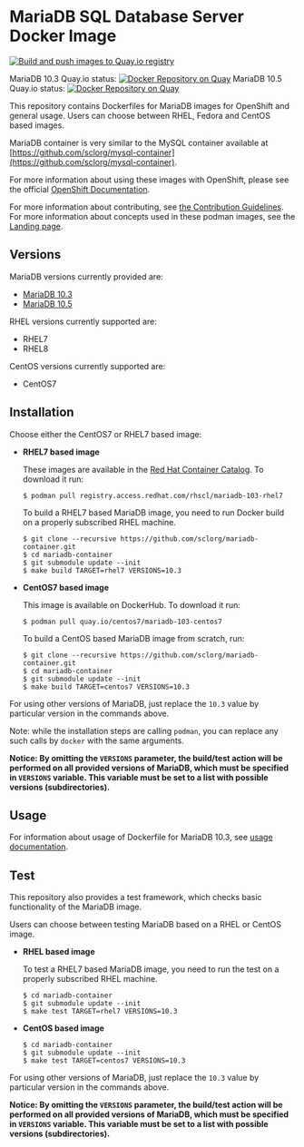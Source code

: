 MariaDB SQL Database Server Docker Image
========================================

[![Build and push images to Quay.io registry](https://github.com/sclorg/mariadb-container/actions/workflows/build-and-push.yml/badge.svg)](https://github.com/sclorg/mariadb-container/actions/workflows/build-and-push.yml)

MariaDB 10.3 Quay.io status: [![Docker Repository on Quay](https://quay.io/repository/centos7/mariadb-103-centos7/status "Docker Repository on Quay")](https://quay.io/repository/centos7/mariadb-103-centos7)
MariaDB 10.5 Quay.io status: [![Docker Repository on Quay](https://quay.io/repository/centos7/mariadb-105-centos7/status "Docker Repository on Quay")](https://quay.io/repository/centos7/mariadb-105-centos7)

This repository contains Dockerfiles for MariaDB images for OpenShift and general usage.
Users can choose between RHEL, Fedora and CentOS based images.

MariaDB container is very similar to the MySQL container available at
[https://github.com/sclorg/mysql-container](https://github.com/sclorg/mysql-container).

For more information about using these images with OpenShift, please see the
official [OpenShift Documentation](https://docs.okd.io/latest/using_images/db_images/mariadb.html).

For more information about contributing, see
[the Contribution Guidelines](https://github.com/sclorg/welcome/blob/master/contribution.md).
For more information about concepts used in these podman images, see the
[Landing page](https://github.com/sclorg/welcome).


Versions
---------------
MariaDB versions currently provided are:
* [MariaDB 10.3](10.3)
* [MariaDB 10.5](10.5)

RHEL versions currently supported are:
* RHEL7
* RHEL8

CentOS versions currently supported are:
* CentOS7


Installation
----------------------
Choose either the CentOS7 or RHEL7 based image:

*  **RHEL7 based image**

    These images are available in the [Red Hat Container Catalog](https://access.redhat.com/containers/#/registry.access.redhat.com/rhscl/mariadb-103-rhel7).
    To download it run:

    ```
    $ podman pull registry.access.redhat.com/rhscl/mariadb-103-rhel7
    ```

    To build a RHEL7 based MariaDB image, you need to run Docker build on a properly
    subscribed RHEL machine.

    ```
    $ git clone --recursive https://github.com/sclorg/mariadb-container.git
    $ cd mariadb-container
    $ git submodule update --init
    $ make build TARGET=rhel7 VERSIONS=10.3
    ```

*  **CentOS7 based image**

    This image is available on DockerHub. To download it run:

    ```
    $ podman pull quay.io/centos7/mariadb-103-centos7
    ```

    To build a CentOS based MariaDB image from scratch, run:

    ```
    $ git clone --recursive https://github.com/sclorg/mariadb-container.git
    $ cd mariadb-container
    $ git submodule update --init
    $ make build TARGET=centos7 VERSIONS=10.3
    ```

For using other versions of MariaDB, just replace the `10.3` value by particular version
in the commands above.

Note: while the installation steps are calling `podman`, you can replace any such calls by `docker` with the same arguments.

**Notice: By omitting the `VERSIONS` parameter, the build/test action will be performed
on all provided versions of MariaDB, which must be specified in  `VERSIONS` variable.
This variable must be set to a list with possible versions (subdirectories).**


Usage
---------------------------------

For information about usage of Dockerfile for MariaDB 10.3,
see [usage documentation](10.3).

Test
---------------------------------

This repository also provides a test framework, which checks basic functionality
of the MariaDB image.

Users can choose between testing MariaDB based on a RHEL or CentOS image.

*  **RHEL based image**

    To test a RHEL7 based MariaDB image, you need to run the test on a properly
    subscribed RHEL machine.

    ```
    $ cd mariadb-container
    $ git submodule update --init
    $ make test TARGET=rhel7 VERSIONS=10.3
    ```

*  **CentOS based image**

    ```
    $ cd mariadb-container
    $ git submodule update --init
    $ make test TARGET=centos7 VERSIONS=10.3
    ```

For using other versions of MariaDB, just replace the `10.3` value by particular version
in the commands above.

**Notice: By omitting the `VERSIONS` parameter, the build/test action will be performed
on all provided versions of MariaDB, which must be specified in  `VERSIONS` variable.
This variable must be set to a list with possible versions (subdirectories).**
